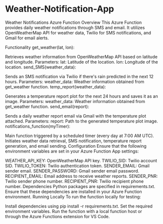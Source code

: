 # Weather-Notification-App
Weather Notifications Azure Function
Overview
This Azure Function provides daily weather notifications through SMS and email. It utilizes OpenWeatherMap API for weather data, Twilio for SMS notifications, and Gmail for email alerts.

Functionality
get_weather(lat, lon):

Retrieves weather information from OpenWeatherMap API based on latitude and longitude.
Parameters:
lat: Latitude of the location.
lon: Longitude of the location.
send_SMS(weather_data):

Sends an SMS notification via Twilio if there's rain predicted in the next 12 hours.
Parameters:
weather_data: Weather information obtained from get_weather function.
temp_report(weather_data):

Generates a temperature report plot for the next 24 hours and saves it as an image.
Parameters:
weather_data: Weather information obtained from get_weather function.
send_email(report):

Sends a daily weather report email via Gmail with the temperature plot attached.
Parameters:
report: Path to the generated temperature plot image.
notifications_function(myTimer):

Main function triggered by a scheduled timer (every day at 7:00 AM UTC).
Initiates weather data retrieval, SMS notification, temperature report generation, and email sending.
Configuration
Ensure that the following environment variables are set in your Azure Function App settings:

WEATHER_API_KEY: OpenWeatherMap API key.
TWILIO_SID: Twilio account SID.
TWILIO_TOKEN: Twilio authentication token.
SENDER_EMAIL: Gmail sender email.
SENDER_PASSWORD: Gmail sender email password.
RECIPIENT_EMAIL: Email address to receive weather reports.
SENDER_PNR: Twilio sender phone number.
RECIPIENT_PNR: Twilio recipient phone number.
Dependencies
Python packages are specified in requirements.txt.
Ensure that these dependencies are installed in your Azure Function environment.
Running Locally
To run the function locally for testing:

Install dependencies using pip install -r requirements.txt.
Set the required environment variables.
Run the function with a local function host or through the Azure Functions extension for VS Code.
